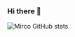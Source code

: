 ### Hi there 👋

![Mirco GitHub stats](https://github-readme-stats.vercel.app/api?username=Mirco874&show_icons=true&theme=radical)
